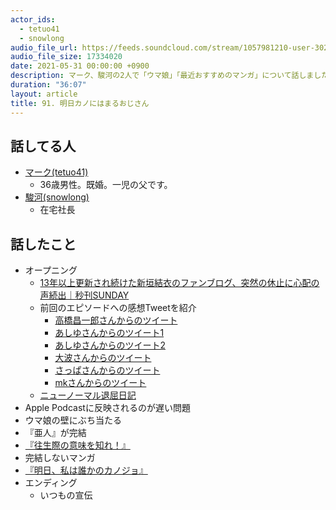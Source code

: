 ```yaml
---
actor_ids:
  - tetuo41
  - snowlong
audio_file_url: https://feeds.soundcloud.com/stream/1057981210-user-302747142-yarukinai-91-2021-05-31.mp3
audio_file_size: 17334020
date: 2021-05-31 00:00:00 +0900
description: マーク、駿河の2人で「ウマ娘」「最近おすすめのマンガ」について話しました。
duration: "36:07"
layout: article
title: 91. 明日カノにはまるおじさん
---
```


## 話してる人
- [マーク(tetuo41)](https://twitter.com/tetuo41)
  - 36歳男性。既婚。一児の父です。
- [駿河(snowlong)](https://twitter.com/_snowlong)
  - 在宅社長

## 話したこと
- オープニング
  - [13年以上更新され続けた新垣結衣のファンブログ、突然の休止に心配の声続出｜秒刊SUNDAY](https://yukawanet.com/archives/blog20210520.html)
  - 前回のエピソードへの感想Tweetを紹介
    - [高橋昌一郎さんからのツイート](https://twitter.com/goodengineer7/status/1396627889106219008)
    - [あしゆさんからのツイート1](https://twitter.com/ashiyutech/status/1396682843732938753)
    - [あしゆさんからのツイート2](https://twitter.com/ashiyutech/status/1396801542552915970)
    - [大波さんからのツイート](https://twitter.com/z_ohnami/status/1396819435604746245)
    - [さっぱさんからのツイート](https://twitter.com/Ogsppa/status/1397041613767987200)
    - [mkさんからのツイート](https://twitter.com/mktakuya/status/1397064359675760641)
  - [ニューノーマル退屈日記](https://podcasts.apple.com/jp/podcast/%E3%83%8B%E3%83%A5%E3%83%BC%E3%83%8E%E3%83%BC%E3%83%9E%E3%83%AB%E9%80%80%E5%B1%88%E6%97%A5%E8%A8%98/id1550400768)
- Apple Podcastに反映されるのが遅い問題
- ウマ娘の壁にぶち当たる
- 『亜人』が完結
- [『往生際の意味を知れ！』](https://www.shogakukan.co.jp/books/09860634)
- 完結しないマンガ
- [『明日、私は誰かのカノジョ』](https://cycomi.com/fw/cycomibrowser/chapter/title/118)
- エンディング
  - いつもの宣伝
